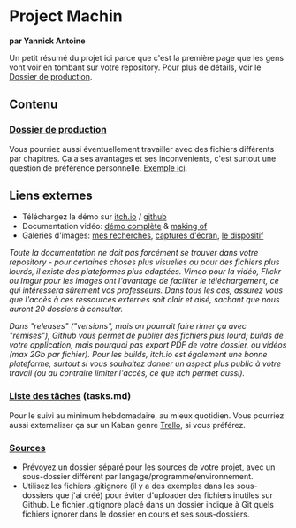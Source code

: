 # Project Machin

**par Yannick Antoine**

Un petit résumé du projet ici parce que c'est la première page que les gens vont voir en tombant sur votre repository. Pour plus de détails, voir le [Dossier de production](Dossier/readme.md).

## Contenu
### [Dossier de production](Dossier/readme.md)
Vous pourriez aussi éventuellement travailler avec des fichiers différents par chapitres. Ça a ses avantages et ses inconvénients, c'est surtout une question de préférence personnelle. [Exemple ici](https://github.com/stluc-an/TestDossier_EphemereFurtif/tree/dossier-multifichier).

## Liens externes

- Téléchargez la démo sur [itch.io](https://itch.io/) / [github](https://github.com/stluc-an/TestDossier_EphemereFurtif/releases)
- Documentation vidéo: [démo complète](https://vimeo.com/) & [making of](https://vimeo.com/)
- Galeries d'images: [mes recherches](https://rrrauschen.tumblr.com/tagged/computer-games), [captures d'écran](https://flickr.com/photos/r00s/albums/72157629796898687), [le dispositif](https://imgur.com/gallery/8zRMIOw)

*Toute la documentation ne doit pas forcément se trouver dans votre repository - pour certaines choses plus visuelles ou pour des fichiers plus lourds, il existe des plateformes plus adaptées. Vimeo pour la vidéo, Flickr ou Imgur pour les images ont l'avantage de faciliter le téléchargement, ce qui intéressera sûrement vos professeurs. Dans tous les cas, assurez vous que l'accès à ces ressources externes soit clair et aisé, sachant que nous auront 20 dossiers à consulter.*

*Dans "releases" ("versions", mais on pourrait faire rimer ça avec "remises"), Github vous permet de publier des fichiers plus lourd; builds de votre application, mais pourquoi pas export PDF de votre dossier, ou vidéos (max 2Gb par fichier). Pour les builds, itch.io est également une bonne plateforme, surtout si vous souhaitez donner un aspect plus public à votre travail (ou au contraire limiter l'accès, ce que itch permet aussi).*

### [Liste des tâches](tasks.md) (tasks.md)
Pour le suivi au minimum hebdomadaire, au mieux quotidien. Vous pourriez aussi externaliser ça sur un Kaban genre [Trello](https://trello.com/), si vous préférez.

### [Sources](Sources)
- Prévoyez un dossier séparé pour les sources de votre projet, avec un sous-dossier différent par langage/programme/environnement. 
- Utilisez les fichiers .gitignore (il y a des exemples dans les sous-dossiers que j'ai créé) pour éviter d'uploader des fichiers inutiles sur Github. Le fichier .gitignore placé dans un dossier indique à Git quels fichiers ignorer dans le dossier en cours et ses sous-dossiers.

